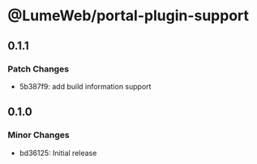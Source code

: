 # @LumeWeb/portal-plugin-support

## 0.1.1

### Patch Changes

- 5b387f9: add build information support

## 0.1.0

### Minor Changes

- bd36125: Initial release

